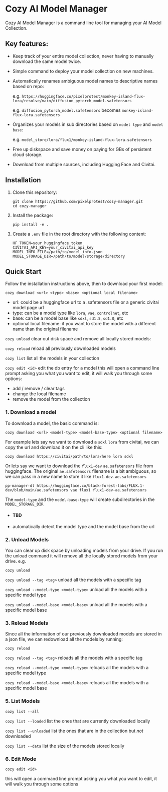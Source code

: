 # Cozy AI Model Manager

Cozy AI Model Manager is a command line tool for managing your AI Model Collection.

## Key features:
- Keep track of your entire model collection, never having to manually download the same model twice.
- Simple command to deploy your model collection on new machines.
- Automatically renames ambiguous model names to descriptive names based on repo:

   e.g. `https://huggingface.co/pixelprotest/monkey-island-flux-lora/resolve/main/diffusion_pytorch_model.safetensors`

   e.g. `diffusion_pytorch_model.safetensors` becomes `monkey-island-flux-lora.safetensors`
- Organizes your models in sub directories based on `model type` and `model base`:

   e.g. `model_store/lora/flux1/monkey-island-flux-lora.safetensors`

- Free up diskspace and save money on paying for GBs of persistent cloud storage.
- Download from multiple sources, including Hugging Face and Civitai.

## Installation

1. Clone this repository:
   ```
   git clone https://github.com/pixelprotest/cozy-manager.git
   cd cozy-manager 
   ```

2. Install the package:
   ```
   pip install -e .
   ```

3. Create a `.env` file in the root directory with the following content:
   ```
   HF_TOKEN=your_huggingface_token
   CIVITAI_API_KEY=your_civitai_api_key
   MODEL_INFO_FILE=/path/to/model_info.json
   MODEL_STORAGE_DIR=/path/to/model/storage/directory
   ```


## Quick Start
Follow the installation instructions above, then to download your first model:

`cozy download <url> <type> <base> <optional local filename>`
- url: could be a huggingface url to a .safetensors file or a generic civitai model page url
- type: can be a model type like `lora`, `vae`, `controlnet`, etc
- base: can be a model base like `sdxl`, `sd1.5`, `sd1.0`, etc
- optional local filename: if you want to store the model with a different name than the original filename


`cozy unload` clear out disk space and remove all locally stored models: 

`cozy reload` reload all previously downloaded models

`cozy list` list all the models in your collection

`cozy edit <id>` edit the db entry for a model this will open a command line prompt asking you what you want to edit, it will walk you through some options:
- add / remove / clear tags
- change the local filename
- remove the model from the collection


### 1. Download a model

To download a model, the basic command is:

`cozy download <url> <model-type> <model-base-type> <optional filename>` 

For example lets say we want to download a `sdxl` `lora` from civitai, 
we can copy the url and download it on the cli like this:

`cozy download https://civitai/path/to/lora/here lora sdxl`

Or lets say we want to download the `flux1-dev` `ae.safetensors` file from huggingface.
The original `ae.safetensors` filename is a bit ambiguous, so we can pass in a new name
to store it like `flux1-dev-ae.safetensors`

`pp-manager-dl https://huggingface.co/black-forest-labs/FLUX.1-dev/blob/main/ae.safetensors vae flux1 flux1-dev-ae.safetensors`

The `model-type` and the `model-base-type` will create subdirectories in the `MODEL_STORAGE_DIR`

   - #### TBD
   - automatically detect the model type and the model base from the url


### 2. Unload Models 

You can clear up disk space by unloading models from your drive. If you run the unload command it will remove all the locally stored models from your drive. e.g.

`cozy unload`

`cozy unload --tag <tag>` unload all the models with a specific tag

`cozy unload --model-type <model-type>` unload all the models with a specific model type

`cozy unload --model-base <model-base>` unload all the models with a specific model base


### 3. Reload Models

Since all the information of our previously downloaded models are stored in a json file, 
we can redownload all the models by running:

`cozy reload`

`cozy reload --tag <tag>` reloads all the models with a specific tag

`cozy reload --model-type <model-type>` reloads all the models with a specific model type

`cozy reload --model-base <model-base>` reloads all the models with a specific model base

### 5. List Models

`cozy list --all`

`cozy list --loaded` list the ones that are currently downloaded locally

`cozy list --unloaded` list the ones that are in the collection but _not_ downloaded

`cozy list --data` list the size of the models stored locally 


### 6. Edit Mode

`cozy edit <id>`

this will open a command line prompt asking you what you want to edit, it will walk you through some options